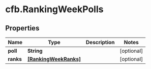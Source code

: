 # cfb.RankingWeekPolls

## Properties
Name | Type | Description | Notes
------------ | ------------- | ------------- | -------------
**poll** | **String** |  | [optional] 
**ranks** | [**[RankingWeekRanks]**](RankingWeekRanks.md) |  | [optional] 


